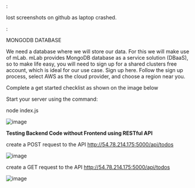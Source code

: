   :
  
 lost screenshots on github as laptop crashed.
 
  :

MONGODB DATABASE

We need a database where we will store our data. For this we will make use of mLab. mLab provides MongoDB database as a service solution (DBaaS), so to make life easy, you will need to sign up for a shared clusters free account, which is ideal for our use case. Sign up here. Follow the sign up process, select AWS as the cloud provider, and choose a region near you.

Complete a get started checklist as shown on the image below

Start your server using the command:

node index.js

![image](https://user-images.githubusercontent.com/67065306/132257908-fa9c87b4-4303-460a-a4db-25f4db1a2a36.png)

**Testing Backend Code without Frontend using RESTful API**

create a POST request to the API http://54.78.214.175:5000/api/todos

![image](https://user-images.githubusercontent.com/67065306/132495688-2edea590-36e0-47e4-b7e2-cc6815a33fdd.png)

  create a GET request to the API http://54.78.214.175:5000/api/todos
  
 ![image](https://user-images.githubusercontent.com/67065306/132495879-d2d5e4de-d475-45a0-8f06-5475e92907b8.png)

  
  
